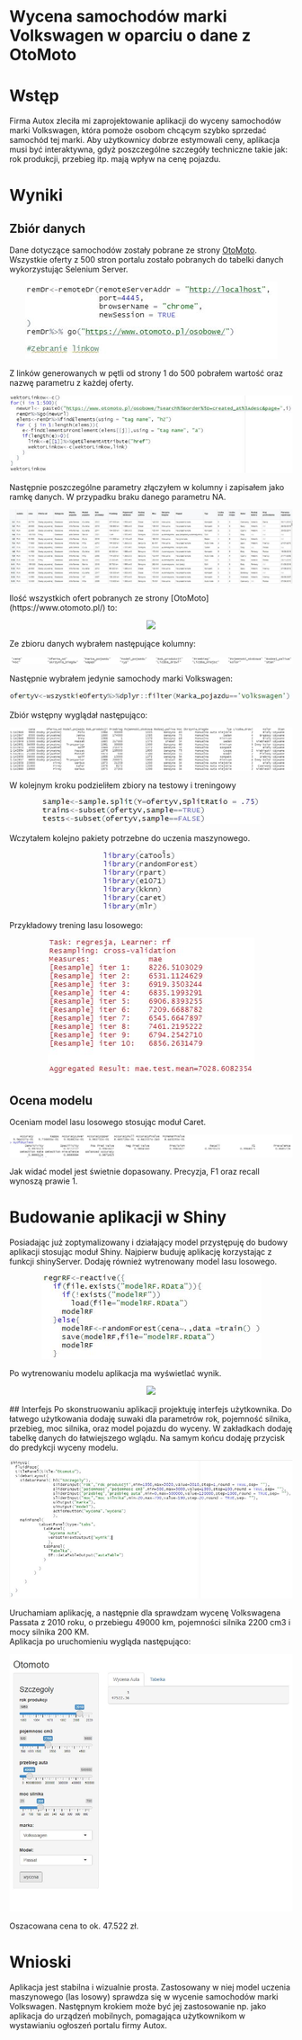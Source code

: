 # Wycena samochodów marki Volkswagen w oparciu o dane z OtoMoto

# Wstęp
Firma Autox zleciła mi zaprojektowanie aplikacji do wyceny samochodów marki Volkswagen, która pomoże osobom chcącym szybko sprzedać samochód tej marki. Aby użytkownicy dobrze estymowali ceny, aplikacja musi być interaktywna, gdyż poszczególne szczegóły techniczne takie jak: rok produkcji, przebieg itp. mają wpływ na cenę pojazdu.

# Wyniki
## Zbiór danych
Dane dotyczące samochodów zostały pobrane ze strony [OtoMoto](https://www.otomoto.pl/).</br>
Wszystkie oferty z 500 stron portalu zostało pobranych do tabelki danych wykorzystując Selenium Server.
<p align="center">
  <img src="https://github.com/TheLordWeirdSloughFeg/proj_wyc_VW_oto_moto/blob/main/obrazki/selenium.JPG" />
</p>
Z linków generowanych w pętli od strony 1 do 500 pobrałem wartość oraz nazwę parametru z każdej oferty.

<p align="center">
  <img src="https://github.com/TheLordWeirdSloughFeg/proj_wyc_VW_oto_moto/blob/main/obrazki/wektorlinkow.JPG" />
</p>
Następnie poszczególne parametry złączyłem w kolumny i zapisałem jako ramkę danych. W przypadku braku danego parametru  NA.
<p align="center">
  <img src="https://github.com/TheLordWeirdSloughFeg/proj_wyc_VW_oto_moto/blob/main/obrazki/df.JPG" />
</p>
Ilość wszystkich ofert pobranych ze strony [OtoMoto](https://www.otomoto.pl/) to:
<p align="center">
  <img src="https://github.com/TheLordWeirdSloughFeg/proj_wyc_VW_oto_moto/blob/main/obrazki/ilosc_ofert. JPG" />
</p>

Ze zbioru danych wybrałem następujące kolumny:
<p align="center">
  <img src="https://github.com/TheLordWeirdSloughFeg/proj_wyc_VW_oto_moto/blob/main/obrazki/kolumny.JPG" />
</p>
Następnie wybrałem jedynie samochody marki Volkswagen:
<p align="center">
  <img src="https://github.com/TheLordWeirdSloughFeg/proj_wyc_VW_oto_moto/blob/main/obrazki/VW.JPG" />
</p>
Zbiór wstępny wyglądał następująco:
<p align="center">
  <img src="https://github.com/TheLordWeirdSloughFeg/proj_wyc_VW_oto_moto/blob/main/obrazki/df_1.JPG" />
</p>
W kolejnym kroku podzieliłem zbiory na testowy i treningowy
<p align="center">
  <img src="https://github.com/TheLordWeirdSloughFeg/proj_wyc_VW_oto_moto/blob/main/obrazki/podzial_zbiorow.JPG" />
</p>
Wczytałem kolejno pakiety potrzebne do uczenia maszynowego.
<p align="center">
  <img src="https://github.com/TheLordWeirdSloughFeg/proj_wyc_VW_oto_moto/blob/main/obrazki/biblioteki.JPG" />
</p>



Przykładowy trening lasu losowego:
<p align="center">
  <img src="https://github.com/TheLordWeirdSloughFeg/proj_wyc_VW_oto_moto/blob/main/obrazki/trening_rf.JPG" />
</p>


## Ocena modelu
Oceniam model lasu losowego stosując moduł Caret.
<p align="center">
  <img src="https://github.com/TheLordWeirdSloughFeg/proj_wyc_VW_oto_moto/blob/main/obrazki/ocena.JPG" />
</p>
Jak widać model jest świetnie dopasowany. Precyzja, F1 oraz recall wynoszą prawie 1.

# Budowanie aplikacji w Shiny
Posiadając już zoptymalizowany i działający model przystępuję do budowy aplikacji stosując moduł Shiny. Najpierw buduję aplikację korzystając z funkcji shinyServer. Dodaję również wytrenowany model lasu losowego.
<p align="center">
  <img src="https://github.com/TheLordWeirdSloughFeg/proj_wyc_VW_oto_moto/blob/main/obrazki/interfejs_c.JPG" />
</p>
Po wytrenowaniu modelu aplikacja ma wyświetlać wynik.
<p align="center">
  <img src="https://github.com/TheLordWeirdSloughFeg/proj_wyc_VW_oto_moto/blob/main/obrazki/ interfejs_d.JPG" />
</p>
## Interfejs
Po skonstruowaniu aplikacji projektuję interfejs użytkownika. Do łatwego użytkowania dodaję suwaki dla parametrów rok, pojemność silnika, przebieg, moc silnika, oraz model pojazdu do wyceny. W zakładkach dodaję tabelkę danych do łatwiejszego wglądu. Na samym końcu dodaję przycisk do predykcji wyceny modelu.
<p align="center">
  <img src="https://github.com/TheLordWeirdSloughFeg/proj_wyc_VW_oto_moto/blob/main/obrazki/interfejs.JPG" />
</p>
Uruchamiam aplikację, a następnie dla sprawdzam wycenę Volkswagena Passata z 2010 roku, o przebiegu 49000 km, pojemności silnika 2200 cm3 i mocy silnika 200 KM.<br/>
Aplikacja po uruchomieniu wygląda następująco:
<p align="center">
  <img src="https://github.com/TheLordWeirdSloughFeg/proj_wyc_VW_oto_moto/blob/main/obrazki/wycena_passata.JPG" />
</p>
Oszacowana cena to ok. 47.522 zł.

# Wnioski
Aplikacja jest stabilna i wizualnie prosta. Zastosowany w niej model uczenia maszynowego (las losowy) sprawdza się w wycenie samochodów marki Volkswagen. Następnym krokiem może być jej zastosowanie np. jako aplikacja do urządzeń mobilnych, pomagająca użytkownikom w wystawianiu ogłoszeń portalu firmy Autox.

